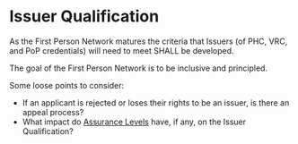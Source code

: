 # Issuer Qualification

As the First Person Network matures the criteria that Issuers (of PHC, VRC, and PoP credentials) will need to meet SHALL be developed.



The goal of the First Person Network is to be inclusive and principled.

Some loose points to consider:

* If an applicant is rejected or loses their rights to be an issuer, is there an appeal process?
* What impact do [Assurance Levels](assurance-levels.md) have, if any, on the Issuer Qualification?
